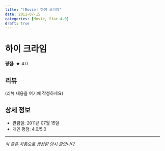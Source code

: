 ```yaml
---
title: "[Movie] 하이 크라임"
date: 2011-07-15
categories: [Movie, Star-4.0]
draft: true
---
```


# 하이 크라임

**평점:** ★ 4.0

## 리뷰

(리뷰 내용을 여기에 작성하세요)

## 상세 정보

- 관람일: 2011년 07월 15일
- 개인 평점: 4.0/5.0

---

*이 글은 자동으로 생성된 임시 글입니다.*
